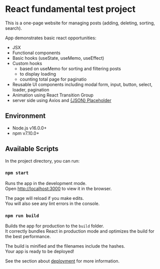 # React fundamental test project

This is a one-page website for managing posts (adding, deleting, sorting, search).

App demonstrates basic react opportunities: 
* JSX
* Functional components
* Basic hooks (useState, useMemo, useEffect)
* Custom hooks 
  - based on useMemo for sorting and filtering posts 
  - to display loading
  - counting total page for paginatio
* Reusable UI components including modal form, input, button, select, loader, pagination
* Animation using React Transition Group
* server side using Axios and [{JSON} Placeholder](https://jsonplaceholder.typicode.com/)

## Environment

* Node.js v16.0.0+
* npm v7.10.0+

## Available Scripts

In the project directory, you can run:

### `npm start`

Runs the app in the development mode.\
Open [http://localhost:3000](http://localhost:3000) to view it in the browser.

The page will reload if you make edits.\
You will also see any lint errors in the console.

### `npm run build`

Builds the app for production to the `build` folder.\
It correctly bundles React in production mode and optimizes the build for the best performance.

The build is minified and the filenames include the hashes.\
Your app is ready to be deployed!

See the section about [deployment](https://facebook.github.io/create-react-app/docs/deployment) for more information.
